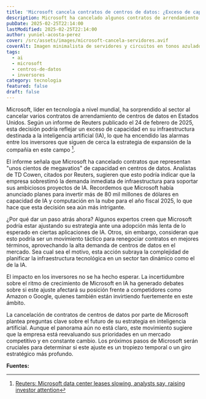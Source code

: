 ```yaml
---
title: 'Microsoft cancela contratos de centros de datos: ¿Exceso de capacidad en la infraestructura de IA?'
description: Microsoft ha cancelado algunos contratos de arrendamiento de centros de datos en EE. UU., lo que podría indicar un exceso de capacidad en su infraestructura de IA, según analistas. Esto ha generado preocupación entre los inversores sobre el ritmo de expansión de la IA.
pubDate: 2025-02-25T22:14:00
lastModified: 2025-02-25T22:14:00
author: yuniel-acosta-perez
cover: /src/assets/images/microsoft-cancela-servidores.avif
coverAlt: Imagen minimalista de servidores y circuitos en tonos azulados y morados con acentos en neón.
tags:
  - ai
  - microsoft
  - centros-de-datos
  - inversores
category: tecnologia
featured: false
draft: false
---
```

Microsoft, líder en tecnología a nivel mundial, ha sorprendido al sector al cancelar varios contratos de arrendamiento de centros de datos en Estados Unidos. Según un informe de Reuters publicado el 24 de febrero de 2025, esta decisión podría reflejar un exceso de capacidad en su infraestructura destinada a la inteligencia artificial (IA), lo que ha encendido las alarmas entre los inversores que siguen de cerca la estrategia de expansión de la compañía en este campo [^1].

El informe señala que Microsoft ha cancelado contratos que representan "unos cientos de megavatios" de capacidad en centros de datos. Analistas de TD Cowen, citados por Reuters, sugieren que esto podría indicar que la empresa sobrestimó la demanda inmediata de infraestructura para soportar sus ambiciosos proyectos de IA. Recordemos que Microsoft había anunciado planes para invertir más de 80 mil millones de dólares en capacidad de IA y computación en la nube para el año fiscal 2025, lo que hace que esta decisión sea aún más intrigante.

¿Por qué dar un paso atrás ahora? Algunos expertos creen que Microsoft podría estar ajustando su estrategia ante una adopción más lenta de lo esperado en ciertas aplicaciones de IA. Otros, sin embargo, consideran que esto podría ser un movimiento táctico para renegociar contratos en mejores términos, aprovechando la alta demanda de centros de datos en el mercado. Sea cual sea el motivo, esta acción subraya la complejidad de planificar la infraestructura tecnológica en un sector tan dinámico como el de la IA.

El impacto en los inversores no se ha hecho esperar. La incertidumbre sobre el ritmo de crecimiento de Microsoft en IA ha generado debates sobre si este ajuste afectará su posición frente a competidores como Amazon o Google, quienes también están invirtiendo fuertemente en este ámbito.

La cancelación de contratos de centros de datos por parte de Microsoft plantea preguntas clave sobre el futuro de su estrategia en inteligencia artificial. Aunque el panorama aún no está claro, este movimiento sugiere que la empresa está reevaluando sus prioridades en un mercado competitivo y en constante cambio. Los próximos pasos de Microsoft serán cruciales para determinar si este ajuste es un tropiezo temporal o un giro estratégico más profundo.

**Fuentes:**
[^1]: [Reuters: Microsoft data center leases slowing, analysts say, raising investor attention](https://www.reuters.com/technology/microsoft-shelves-ai-data-center-deals-sign-potential-oversupply-analyst-says-2025-02-24/)
